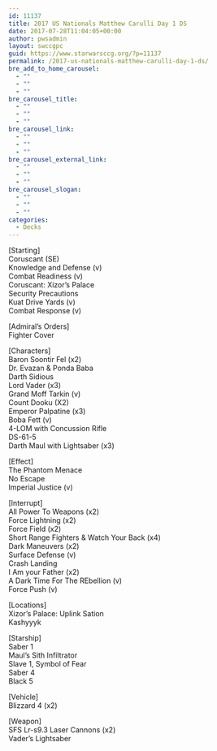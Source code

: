 ```yaml
---
id: 11137
title: 2017 US Nationals Matthew Carulli Day 1 DS
date: 2017-07-28T11:04:05+00:00
author: pwsadmin
layout: swccgpc
guid: https://www.starwarsccg.org/?p=11137
permalink: /2017-us-nationals-matthew-carulli-day-1-ds/
bre_add_to_home_carousel:
  - ""
  - ""
  - ""
bre_carousel_title:
  - ""
  - ""
  - ""
bre_carousel_link:
  - ""
  - ""
  - ""
bre_carousel_external_link:
  - ""
  - ""
  - ""
bre_carousel_slogan:
  - ""
  - ""
  - ""
categories:
  - Decks
---
```

[Starting]  
Coruscant (SE)  
Knowledge and Defense (v)  
Combat Readiness (v)  
Coruscant: Xizor&#8217;s Palace  
Security Precautions  
Kuat Drive Yards (v)  
Combat Response (v)

[Admiral&#8217;s Orders]  
Fighter Cover

[Characters]  
Baron Soontir Fel (x2)  
Dr. Evazan & Ponda Baba  
Darth Sidious  
Lord Vader (x3)  
Grand Moff Tarkin (v)  
Count Dooku (X2)  
Emperor Palpatine (x3)  
Boba Fett (v)  
4-LOM with Concussion Rifle  
DS-61-5  
Darth Maul with Lightsaber (x3)

[Effect]  
The Phantom Menace  
No Escape  
Imperial Justice (v)

[Interrupt]  
All Power To Weapons (x2)  
Force Lightning (x2)  
Force Field (x2)  
Short Range Fighters & Watch Your Back (x4)  
Dark Maneuvers (x2)  
Surface Defense (v)  
Crash Landing  
I Am your Father (x2)  
A Dark Time For The REbellion (v)  
Force Push (v)

[Locations]  
Xizor&#8217;s Palace: Uplink Sation  
Kashyyyk

[Starship]  
Saber 1  
Maul&#8217;s Sith Infiltrator  
Slave 1, Symbol of Fear  
Saber 4  
Black 5

[Vehicle]  
Blizzard 4 (x2)

[Weapon]  
SFS Lr-s9.3 Laser Cannons (x2)  
Vader&#8217;s Lightsaber